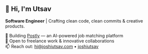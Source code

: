 ## 👋 Hi, I'm Utsav

**Software Engineer** | Crafting clean code, clean commits & creative products.

🚀 Building [Postly](https://postly-phi.vercel.app/) — an AI-powered job matching platform  
💼 Open to freelance work & innovative collaborations  
📫 Reach out: [hi@joshiutsav.com](mailto:hi@joshiutsav.com) • [joshiutsav](https://www.joshiutsav.com/contact)
